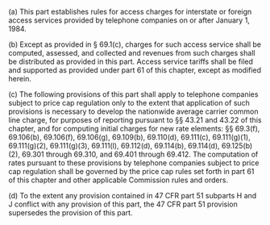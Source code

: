 (a) This part establishes rules for access charges for interstate or foreign access services provided by telephone companies on or after January 1, 1984.

(b) Except as provided in § 69.1(c), charges for such access service shall be computed, assessed, and collected and revenues from such charges shall be distributed as provided in this part. Access service tariffs shall be filed and supported as provided under part 61 of this chapter, except as modified herein.

(c) The following provisions of this part shall apply to telephone companies subject to price cap regulation only to the extent that application of such provisions is necessary to develop the nationwide average carrier common line charge, for purposes of reporting pursuant to §§ 43.21 and 43.22 of this chapter, and for computing initial charges for new rate elements: §§ 69.3(f), 69.106(b), 69.106(f), 69.106(g), 69.109(b), 69.110(d), 69.111(c), 69.111(g)(1), 69.111(g)(2), 69.111(g)(3), 69.111(l), 69.112(d), 69.114(b), 69.114(d), 69.125(b)(2), 69.301 through 69.310, and 69.401 through 69.412. The computation of rates pursuant to these provisions by telephone companies subject to price cap regulation shall be governed by the price cap rules set forth in part 61 of this chapter and other applicable Commission rules and orders.

(d) To the extent any provision contained in 47 CFR part 51 subparts H and J conflict with any provision of this part, the 47 CFR part 51 provision supersedes the provision of this part.

